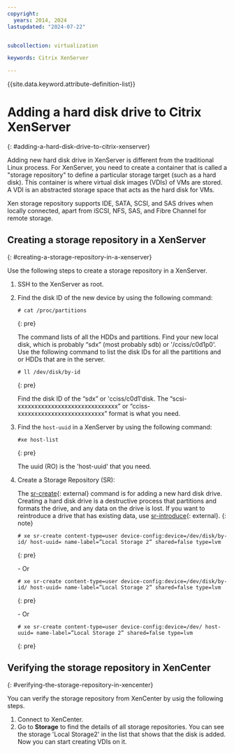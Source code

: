 ```yaml
---
copyright:
  years: 2014, 2024
lastupdated: "2024-07-22"


subcollection: virtualization

keywords: Citrix XenServer

---
```


{{site.data.keyword.attribute-definition-list}}

# Adding a hard disk drive to Citrix XenServer
{: #adding-a-hard-disk-drive-to-citrix-xenserver}

Adding new hard disk drive in XenServer is different from the traditional Linux process. For XenServer, you need to create a container that is called a "storage repository" to define a particular storage target (such as a hard disk). This container is where virtual disk images (VDIs) of VMs are stored. A VDI is an abstracted storage space that acts as the hard disk for VMs.

Xen storage repository supports IDE, SATA, SCSI, and SAS drives when locally connected, apart from iSCSI, NFS, SAS, and Fibre Channel for remote storage.

## Creating a storage repository in a XenServer
{: #creating-a-storage-repository-in-a-xenserver}

Use the following steps to create a storage repository in a XenServer.

1. SSH to the XenServer as root.
2. Find the disk ID of the new device by using the following command:

   ```
   # cat /proc/partitions
   ```
   {: pre}

   The command lists of all the HDDs and partitions. Find your new local disk, which is probably “sdx” (most probably sdb) or '/cciss/c0d1p0'. Use the following command to list the disk IDs for all the partitions and or HDDs that are in the server.

   ```
   # ll /dev/disk/by-id
   ```
   {: pre}

   Find the disk ID of the “sdx” or 'cciss/c0d1'disk. The “scsi-xxxxxxxxxxxxxxxxxxxxxxxxxxxxxx” or “cciss-xxxxxxxxxxxxxxxxxxxxxxxxxx” format is what you need.

3. Find the `host-uuid` in a XenServer by using the following command:

   ```text
   #xe host-list
   ```
   {: pre}

   The uuid (RO) is the 'host-uuid' that you need.
4. Create a Storage Repository (SR):

   The [sr-create](https://support.citrix.com/s/article/CTX121313-how-to-create-a-local-storage-repository){: external} command is for adding a new hard disk drive. Creating a hard disk drive is a destructive process that partitions and formats the drive, and any data on the drive is lost. If you want to reintroduce a drive that has existing data, use [sr-introduce](https://support.citrix.com/s/article/CTX121896-how-to-introduce-a-local-storage-repository-in-xenserver){: external}.
   {: note}

   ```text
   # xe sr-create content-type=user device-config:device=/dev/disk/by-id/ host-uuid= name-label=”Local Storage 2” shared=false type=lvm
   ```
   {: pre}

   \- Or

   ```text
   # xe sr-create content-type=user device-config:device=/dev/disk/by-id/ host-uuid= name-label=”Local Storage 2” shared=false type=lvm
   ```
   {: pre}

   \- Or

   ```text
   # xe sr-create content-type=user device-config:device=/dev/ host-uuid= name-label=”Local Storage 2” shared=false type=lvm
   ```
   {: pre}

## Verifying the storage repository in XenCenter
{: #verifying-the-storage-repository-in-xencenter}

You can verify the storage repository from XenCenter by usig the following steps.

1. Connect to XenCenter.
2. Go to **Storage** to find the details of all storage repositories. You can see the storage 'Local Storage2' in the list that shows that the disk is added. Now you can start creating VDIs on it.
